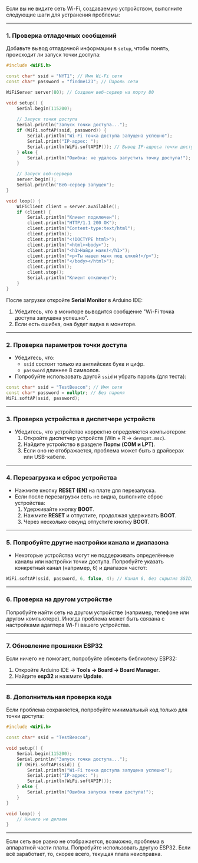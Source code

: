 Если вы не видите сеть Wi-Fi, создаваемую устройством, выполните следующие шаги для устранения проблемы:

---

### 1. **Проверка отладочных сообщений**
Добавьте вывод отладочной информации в `setup`, чтобы понять, происходит ли запуск точки доступа:

```cpp
#include <WiFi.h>

const char* ssid = "NYT1"; // Имя Wi-Fi сети
const char* password = "findme123"; // Пароль сети

WiFiServer server(80); // Создаем веб-сервер на порту 80

void setup() {
    Serial.begin(115200);
    
    // Запуск точки доступа
    Serial.println("Запуск точки доступа...");
    if (WiFi.softAP(ssid, password)) {
        Serial.println("Wi-Fi точка доступа запущена успешно");
        Serial.print("IP-адрес: ");
        Serial.println(WiFi.softAPIP()); // Вывод IP-адреса точки доступа
    } else {
        Serial.println("Ошибка: не удалось запустить точку доступа!");
    }

    // Запуск веб-сервера
    server.begin();
    Serial.println("Веб-сервер запущен");
}

void loop() {
    WiFiClient client = server.available();
    if (client) {
        Serial.println("Клиент подключен");
        client.println("HTTP/1.1 200 OK");
        client.println("Content-type:text/html");
        client.println();
        client.println("<!DOCTYPE html>");
        client.println("<html><body>");
        client.println("<h1>Найди маяк!</h1>");
        client.println("<p>Ты нашел маяк под елкой!</p>");
        client.println("</body></html>");
        client.println();
        client.stop();
        Serial.println("Клиент отключен");
    }
}
```

После загрузки откройте **Serial Monitor** в Arduino IDE:
1. Убедитесь, что в мониторе выводится сообщение "Wi-Fi точка доступа запущена успешно".
2. Если есть ошибка, она будет видна в мониторе.

---

### 2. **Проверка параметров точки доступа**
- Убедитесь, что:
  - `ssid` состоит только из английских букв и цифр.
  - `password` длиннее 8 символов.
- Попробуйте использовать другой `ssid` и убрать пароль (для теста):

```cpp
const char* ssid = "TestBeacon"; // Имя сети
const char* password = nullptr; // Без пароля
WiFi.softAP(ssid, password);
```

---

### 3. **Проверка устройства в диспетчере устройств**
- Убедитесь, что устройство корректно определяется компьютером:
  1. Откройте диспетчер устройств (Win + R → `devmgmt.msc`).
  2. Найдите устройство в разделе **Порты (COM и LPT)**.
  3. Если оно не отображается, проблема может быть в драйверах или USB-кабеле.

---

### 4. **Перезагрузка и сброс устройства**
- Нажмите кнопку **RESET (EN)** на плате для перезапуска.
- Если после перезагрузки сеть не видна, выполните сброс устройства:
  1. Удерживайте кнопку **BOOT**.
  2. Нажмите **RESET** и отпустите, продолжая удерживать **BOOT**.
  3. Через несколько секунд отпустите кнопку **BOOT**.

---

### 5. **Попробуйте другие настройки канала и диапазона**
- Некоторые устройства могут не поддерживать определённые каналы или настройки точки доступа. Попробуйте указать конкретный канал (например, 6) и диапазон частот:

```cpp
WiFi.softAP(ssid, password, 6, false, 4); // Канал 6, без скрытия SSID, максимум 4 клиента
```

---

### 6. **Проверка на другом устройстве**
Попробуйте найти сеть на другом устройстве (например, телефоне или другом компьютере). Иногда проблема может быть связана с настройками адаптера Wi-Fi вашего устройства.

---

### 7. **Обновление прошивки ESP32**
Если ничего не помогает, попробуйте обновить библиотеку ESP32:
1. Откройте Arduino IDE → **Tools → Board → Board Manager**.
2. Найдите **esp32** и нажмите **Update**.

---

### 8. **Дополнительная проверка кода**
Если проблема сохраняется, попробуйте минимальный код только для точки доступа:

```cpp
#include <WiFi.h>

const char* ssid = "TestBeacon";

void setup() {
    Serial.begin(115200);
    Serial.println("Запуск точки доступа...");
    if (WiFi.softAP(ssid)) {
        Serial.println("Wi-Fi точка доступа запущена успешно");
        Serial.print("IP-адрес: ");
        Serial.println(WiFi.softAPIP());
    } else {
        Serial.println("Ошибка запуска точки доступа!");
    }
}

void loop() {
    // Ничего не делаем
}
```

---

Если сеть все равно не отображается, возможно, проблема в аппаратной части платы. Попробуйте использовать другую ESP32. Если всё заработает, то, скорее всего, текущая плата неисправна.
